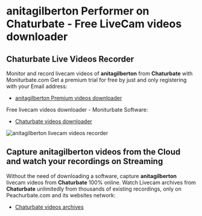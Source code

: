 # anitagilberton Performer on Chaturbate - Free LiveCam videos downloader

## Chaturbate Live Videos Recorder

Monitor and record livecam videos of **anitagilberton** from **Chaturbate** with Moniturbate.com
Get a premium trial for free by just and only registering with your Email address:
* [anitagilberton Premium videos downloader](https://moniturbate.com/request-demo-licence-key.html)

Free livecam videos downloader - Moniturbate Software:
* [Chaturbate videos downloader](https://moniturbate.com/moniturbate-download-software.html)

![anitagilberton livecam videos recorder](https://peachurnet.com/templates/moniturbate-software.png)


## Capture anitagilberton videos from the Cloud and watch your recordings on Streaming

Without the need of downloading a software, capture **anitagilberton** livecam videos from **Chaturbate** 100% online.
Watch Livecam archives from **Chaturbate** unlimitedly from thousands of existing recordings, only on Peachurbate.com and its websites network:
* [Chaturbate videos archives](https://peachurnet.com/)